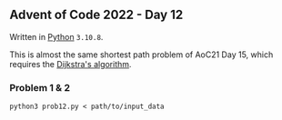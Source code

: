 ## Advent of Code 2022 - Day 12

Written in [Python](https://www.python.org/) `3.10.8`.

This is almost the same shortest path problem of AoC21 Day 15, which requires the [Dijkstra's algorithm](https://en.wikipedia.org/wiki/Dijkstra%27s_algorithm).

### Problem 1 & 2

`python3 prob12.py < path/to/input_data`
